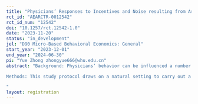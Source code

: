 ```yaml
---
title: "Physicians’ Responses to Incentives and Noise resulting from Artificial Intelligence: A medically framed real effort experiment"
rct_id: "AEARCTR-0012542"
rct_id_num: "12542"
doi: "10.1257/rct.12542-1.0"
date: "2023-11-20"
status: "in_development"
jel: "D90 Micro-Based Behavioral Economics: General"
start_year: "2023-12-01"
end_year: "2024-06-30"
pi: "Yue Zhong zhongyue666@whu.edu.cn"
abstract: "Background: Physicians’ behavior can be influenced a number of potential incentives as well as noise. The purpose of the research is to investigate the effects of both financial and non-financial incentives on physicians’ prosocial behavior with the advice of AI in health care settings.
Methods: This study protocol draws on a natural setting to carry out a real effort experiment design of data filling, simulating the process of physicians’ diagnosis and treatment with AI under different incentives. The main task of the subjects is to fill data of abnormal results from paper test report into an input system developed by the software O-Tree in different settings of incentives. We plan to test whether physicians respond differently to financial incentives of different payment systems compared to, or along with the non-financial incentives of quality ranking. Furthermore, our AI-based payment scheme design explores the effects of noise, namely an imperfect AI advise on physician decision making. The main outcome will be the performance of the subjects, including the quantity and quality of data filling, and the subject’s decision making will reflect their tradeoff between the extrinsic and intrinsic motivations.
"
layout: registration
---
```


